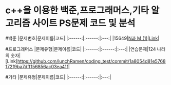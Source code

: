 # c++을 이용한 백준,프로그래머스,기타 알고리즘 사이트 PS문제 코드 및 분석

#백준
|문제번호|문제이름|코드|
|:------:|:------:|:---:|
|15649|[N과 M (1)](https://www.acmicpc.net/problem/15649)|[Link](https://github.com/lunchRamen/coding_test/commit/cde1d43c44e592c429fd91311e390e2e36a0c995)|

#프로그래머스
|문제유형|문제이름|코드|
|:------:|:------:|:---:|
|연습문제|124 나라의 숫자|[Link]https://github.com/lunchRamen/coding_test/commit/1a8054d81e5768172f9ba7dff156856ac03ea41f|

#기타
|문제유형|문제이름|코드|
|:------:|:------:|:---:|
